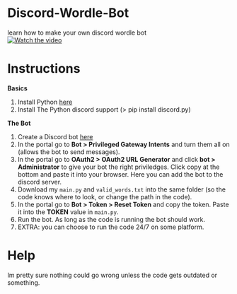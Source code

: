 # Discord-Wordle-Bot
learn how to make your own discord wordle bot  
[![Watch the video](https://img.youtube.com/vi/Pp0hitWr8Aw/0.jpg)](https://www.youtube.com/watch?v=Pp0hitWr8Aw)  

# Instructions
**Basics**
1) Install Python [here](https://www.python.org/downloads/)
2) Install The Python discord support (> pip install discord.py)

**The Bot**
1) Create a Discord bot [here](https://discord.com/developers/applications/)
2) In the portal go to **Bot > Privileged Gateway Intents** and turn them all on (allows the bot to send messages).
3) In the portal go to **OAuth2 > OAuth2 URL Generator** and click **bot > Administrator** to give your bot the right priviledges. Click copy at the bottom and paste it into your browser. Here you can add the bot to the discord server.
4) Download my `main.py` and `valid_words.txt` into the same folder (so the code knows where to look, or change the path in the code).
5) In the portal go to **Bot > Token > Reset Token** and copy the token. Paste it into the **TOKEN** value in `main.py`.
6) Run the bot. As long as the code is running the bot should work.
7) EXTRA: you can choose to run the code 24/7 on some platform.

# Help
Im pretty sure nothing could go wrong unless the code gets outdated or something.
